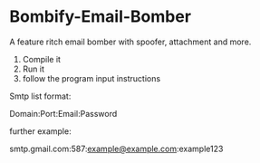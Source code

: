 # Bombify-Email-Bomber
A feature ritch email bomber with spoofer, attachment and more.

1. Compile it
2. Run it
3. follow the program input instructions

Smtp list format:

Domain:Port:Email:Password

further example:

smtp.gmail.com:587:example@example.com:example123
